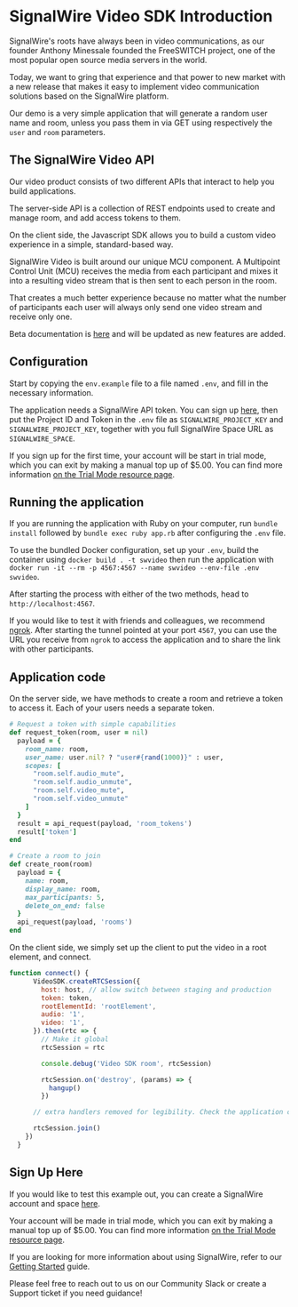 # SignalWire Video SDK Introduction

SignalWire's roots have always been in video communications, as our founder Anthony Minessale founded the FreeSWITCH project, one of the most popular open source media servers in the world.

Today, we want to gring that experience and that power to new market with a new release that makes it easy to implement video communication solutions based on the SignalWire platform.

Our demo is a very simple application that will generate a random user name and room, unless you pass them in via GET using respectively the `user` and `room` parameters.

## The SignalWire Video API 

Our video product consists of two different APIs that interact to help you build applications.

The server-side API is a collection of REST endpoints used to create and manage room, and add access tokens to them.

On the client side, the Javascript SDK allows you to build a custom video experience in a simple, standard-based way.

SignalWire Video is built around our unique MCU component. A Multipoint Control Unit (MCU) receives the media from each participant and mixes it into a resulting video stream that is then sent to each person in the room.

That creates a much better experience because no matter what the number of participants each user will always only send one video stream and receive only one.

Beta documentation is [here](https://docs.signalwire.com/topics/api/) and will be updated as new features are added.

## Configuration

Start by copying the `env.example` file to a file named `.env`, and fill in the necessary information.

The application needs a SignalWire API token. You can sign up [here](https://signalwire.com/signup), then put the Project ID and Token in the `.env` file as `SIGNALWIRE_PROJECT_KEY` and `SIGNALWIRE_PROJECT_KEY`, together with you full SignalWire Space URL as `SIGNALWIRE_SPACE`.

If you sign up for the first time, your account will be start in trial mode, which you can exit by making a manual top up of $5.00. You can find more information [on the Trial Mode resource page](https://signalwire.com/resources/getting-started/trial-mode).

## Running the application

If you are running the application with Ruby on your computer, run `bundle install` followed by `bundle exec ruby app.rb` after configuring the `.env` file.

To use the bundled Docker configuration, set up your `.env`, build the container using `docker build . -t swvideo` then run the application with `docker run -it --rm -p 4567:4567 --name swvideo --env-file .env swvideo`.

After starting the process with either of the two methods, head to `http://localhost:4567`.

If you would like to test it with friends and colleagues, we recommend [ngrok](https://ngrok.com/). After starting the tunnel pointed at your port `4567`, you can use the URL you receive from `ngrok` to access the application and to share the link with other participants.

## Application code

On the server side, we have methods to create a room and retrieve a token to access it. Each of your users needs a separate token.

```ruby
# Request a token with simple capabilities
def request_token(room, user = nil)
  payload = {
    room_name: room,
    user_name: user.nil? ? "user#{rand(1000)}" : user,
    scopes: [
      "room.self.audio_mute",
      "room.self.audio_unmute",
      "room.self.video_mute",
      "room.self.video_unmute"
    ]
  }
  result = api_request(payload, 'room_tokens')
  result['token']
end

# Create a room to join
def create_room(room)
  payload = {
    name: room,
    display_name: room,
    max_participants: 5,
    delete_on_end: false
  }
  api_request(payload, 'rooms')
end
```

On the client side, we simply set up the client to put the video in a root element, and connect.

```js
function connect() {
      VideoSDK.createRTCSession({
        host: host, // allow switch between staging and production
        token: token,
        rootElementId: 'rootElement',
        audio: '1',
        video: '1',
      }).then(rtc => {
        // Make it global
        rtcSession = rtc

        console.debug('Video SDK room', rtcSession)

        rtcSession.on('destroy', (params) => {
          hangup()
        })

      // extra handlers removed for legibility. Check the application code for more examples.

      rtcSession.join()
    })
  }
  ```

## Sign Up Here

If you would like to test this example out, you can create a SignalWire account and space [here](https://m.signalwire.com/signups/new?s=1).

Your account will be made in trial mode, which you can exit by making a manual top up of $5.00. You can find more information [on the Trial Mode resource page](https://signalwire.com/resources/getting-started/trial-mode).

If you are looking for more information about using SignalWire, refer to our [Getting Started](https://signalwire.com/resources/getting-started/signalwire-101) guide.

Please feel free to reach out to us on our Community Slack or create a Support ticket if you need guidance!